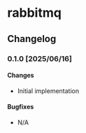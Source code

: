 # rabbitmq

## Changelog

### 0.1.0 [2025/06/16]

#### Changes

- Initial implementation

#### Bugfixes

- N/A
